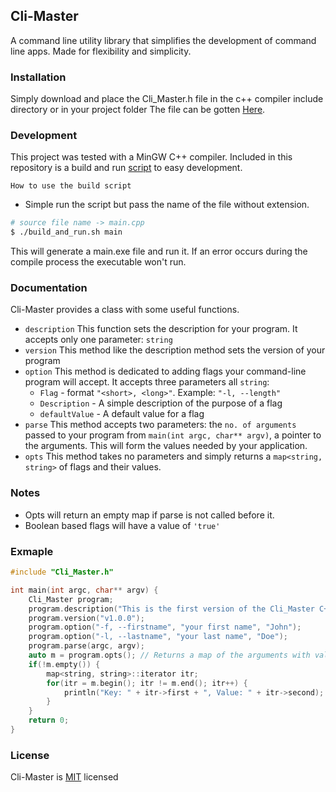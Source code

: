 ## Cli-Master

A command line utility library that simplifies the development of command line apps. Made for flexibility and simplicity.

### Installation
Simply download and place the Cli_Master.h file in the c++ compiler include directory or in your project folder
The file can be gotten [Here](./Cli_Master.h).

### Development
This project was tested with a MinGW C++ compiler. Included in this repository is a build and run [script](./build_and_run.sh) to easy development.

`How to use the build script`
* Simple run the script but pass the name of the file without extension.
```sh
# source file name -> main.cpp
$ ./build_and_run.sh main
```
This will generate a main.exe file and run it. If an error occurs during the compile process the executable won't run.

### Documentation
Cli-Master provides a class with some useful functions.
* `description`  This function sets the description for your program. It accepts only one parameter: ```string```
* `version` This method like the description method sets the version of your program
* `option` This method is dedicated to adding flags your command-line program will accept. It accepts three parameters all ```string```:
    * `Flag` - format `"<short>, <long>"`. Example:
    `"-l, --length"`
    * `Description` - A simple description of the purpose of a flag
    * `defaultValue` - A default value for a flag
* `parse` This method accepts two parameters: the `no. of arguments` passed to your program from `main(int argc, char** argv)`, a pointer to the arguments. This will form the values needed by your application.
* `opts` This method takes no parameters and simply returns a `map<string, string>` of flags and their values.

### Notes
* Opts will return an empty map if parse is not called before it.
* Boolean based flags will have a value of `'true'`

### Exmaple
```c++
#include "Cli_Master.h"

int main(int argc, char** argv) {
    Cli_Master program;
    program.description("This is the first version of the Cli_Master C++ library for building command line apps");
    program.version("v1.0.0");
    program.option("-f, --firstname", "your first name", "John");
    program.option("-l, --lastname", "your last name", "Doe");
    program.parse(argc, argv);
    auto m = program.opts(); // Returns a map of the arguments with values. This map is used by the commandline-application for processing.
    if(!m.empty()) {
        map<string, string>::iterator itr;
        for(itr = m.begin(); itr != m.end(); itr++) {
            println("Key: " + itr->first + ", Value: " + itr->second);
        }
    }
    return 0;
}
```

### License
Cli-Master is [MIT](./LICENSE) licensed